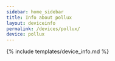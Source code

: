 ```yaml
---
sidebar: home_sidebar
title: Info about pollux
layout: deviceinfo
permalink: /devices/pollux/
device: pollux
---
```

{% include templates/device_info.md %}
